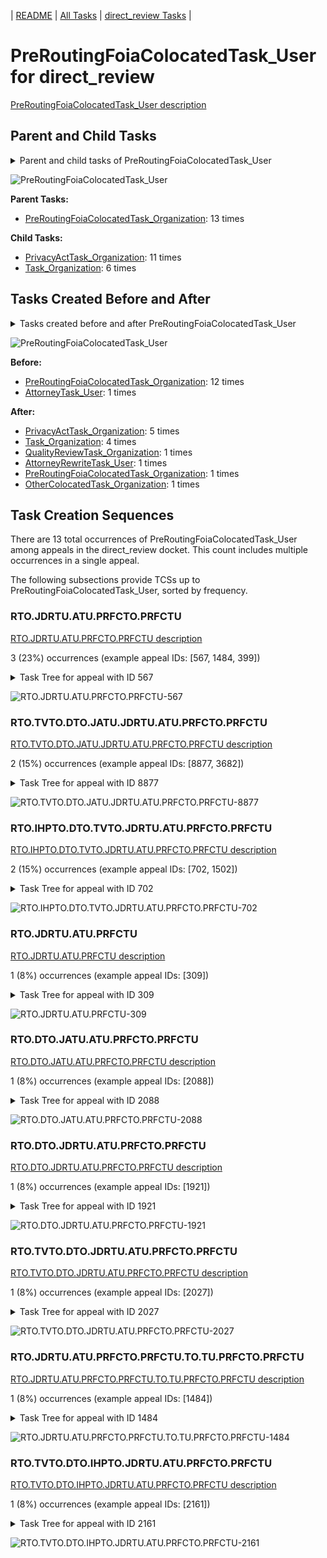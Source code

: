 <!-- DO NOT EDIT THIS FILE.  This file is autogenerated. -->
| [README](../README.md) | [All Tasks](../alltasks.md) | [direct_review Tasks](tasklist.md) |

# PreRoutingFoiaColocatedTask_User for direct_review

[PreRoutingFoiaColocatedTask_User description](../descr/PreRoutingFoiaColocatedTask_User.md)

## Parent and Child Tasks

<details><summary markdown='span'>Parent and child tasks of PreRoutingFoiaColocatedTask_User
</summary>

```
digraph G {
rankdir=LR;
node [shape=box]
"PreRoutingFoiaColocatedTask_User" -> "PrivacyActTask_Organization" [label=11]
"PreRoutingFoiaColocatedTask_User" -> "Task_Organization" [label=6]
"PreRoutingFoiaColocatedTask_Organization" -> "PreRoutingFoiaColocatedTask_User" [label=13]
}
```
</details>

![PreRoutingFoiaColocatedTask_User](dot/PreRoutingFoiaColocatedTask_User-parentchild.dot.png)

**Parent Tasks:**

   * [PreRoutingFoiaColocatedTask_Organization](PreRoutingFoiaColocatedTask_Organization.md): 13 times

**Child Tasks:**

   * [PrivacyActTask_Organization](PrivacyActTask_Organization.md): 11 times
   * [Task_Organization](Task_Organization.md): 6 times

## Tasks Created Before and After

<details><summary markdown='span'>Tasks created before and after PreRoutingFoiaColocatedTask_User</summary>

```
digraph G {
rankdir=LR;

"PreRoutingFoiaColocatedTask_User" -> "PrivacyActTask_Organization" [label=5]
"PreRoutingFoiaColocatedTask_User" -> "Task_Organization" [label=4]
"PreRoutingFoiaColocatedTask_User" -> "QualityReviewTask_Organization" [label=1]
"PreRoutingFoiaColocatedTask_User" -> "PreRoutingFoiaColocatedTask_Organization" [label=1]
"PreRoutingFoiaColocatedTask_User" -> "OtherColocatedTask_Organization" [label=1]
"PreRoutingFoiaColocatedTask_User" -> "AttorneyRewriteTask_User" [label=1]
"PreRoutingFoiaColocatedTask_Organization" -> "PreRoutingFoiaColocatedTask_User" [label=12]
"AttorneyTask_User" -> "PreRoutingFoiaColocatedTask_User" [label=1]
}
```
</details>

![PreRoutingFoiaColocatedTask_User](dot/PreRoutingFoiaColocatedTask_User.dot.png)

**Before:**

   * [PreRoutingFoiaColocatedTask_Organization](PreRoutingFoiaColocatedTask_Organization.md): 12 times
   * [AttorneyTask_User](AttorneyTask_User.md): 1 times

**After:**

   * [PrivacyActTask_Organization](PrivacyActTask_Organization.md): 5 times
   * [Task_Organization](Task_Organization.md): 4 times
   * [QualityReviewTask_Organization](QualityReviewTask_Organization.md): 1 times
   * [AttorneyRewriteTask_User](AttorneyRewriteTask_User.md): 1 times
   * [PreRoutingFoiaColocatedTask_Organization](PreRoutingFoiaColocatedTask_Organization.md): 1 times
   * [OtherColocatedTask_Organization](OtherColocatedTask_Organization.md): 1 times

## Task Creation Sequences

There are 13 total occurrences of PreRoutingFoiaColocatedTask_User among appeals in the direct_review docket.  This count includes multiple occurrences in a single appeal.

The following subsections provide TCSs up to PreRoutingFoiaColocatedTask_User, sorted by frequency.

### RTO.JDRTU.ATU.PRFCTO.PRFCTU

[RTO.JDRTU.ATU.PRFCTO.PRFCTU description](../descr/RTO.JDRTU.ATU.PRFCTO.PRFCTU.md)

3 (23%) occurrences (example appeal IDs: [567, 1484, 399])

<details><summary markdown='span'>Task Tree for appeal with ID 567</summary>

```
@startuml
skinparam {
  ObjectBorderColor #555
  ObjectBorderThickness 0
  ObjectFontStyle bold
  ObjectFontSize 14
  ObjectAttributeFontColor #333
  ObjectAttributeFontSize 12
}
  object 0.RootTask #8dd3c7 {
Organization
}
  object 1.JudgeDecisionReviewTask #d9d9d9 {
User
}
  object 2.AttorneyTask #bc80bd {
User
}
  object 3.PreRoutingFoiaColocatedTask #8dd3c7 {
Organization
}
  object 4.PreRoutingFoiaColocatedTask #8dd3c7 {
User  <back:white>    </back>
}
  object 5.QualityReviewTask #fdb462 {
Organization
}
  object 6.QualityReviewTask #fdb462 {
User
}
  object 7.BvaDispatchTask #b3de69 {
Organization
}
  object 8.BvaDispatchTask #b3de69 {
User
}
0.RootTask -- 1.JudgeDecisionReviewTask
1.JudgeDecisionReviewTask -- 2.AttorneyTask
2.AttorneyTask -- 3.PreRoutingFoiaColocatedTask
3.PreRoutingFoiaColocatedTask -- 4.PreRoutingFoiaColocatedTask
0.RootTask -- 5.QualityReviewTask
5.QualityReviewTask -- 6.QualityReviewTask
0.RootTask -- 7.BvaDispatchTask
7.BvaDispatchTask -- 8.BvaDispatchTask
@enduml
```
</details>

![RTO.JDRTU.ATU.PRFCTO.PRFCTU-567](uml/RTO.JDRTU.ATU.PRFCTO.PRFCTU-567.png)

### RTO.TVTO.DTO.JATU.JDRTU.ATU.PRFCTO.PRFCTU

[RTO.TVTO.DTO.JATU.JDRTU.ATU.PRFCTO.PRFCTU description](../descr/RTO.TVTO.DTO.JATU.JDRTU.ATU.PRFCTO.PRFCTU.md)

2 (15%) occurrences (example appeal IDs: [8877, 3682])

<details><summary markdown='span'>Task Tree for appeal with ID 8877</summary>

```
@startuml
skinparam {
  ObjectBorderColor #555
  ObjectBorderThickness 0
  ObjectFontStyle bold
  ObjectFontSize 14
  ObjectAttributeFontColor #333
  ObjectAttributeFontSize 12
}
  object 0.RootTask #8dd3c7 {
Organization
}
  object 1.TrackVeteranTask #bebada {
Organization
}
  object 2.DistributionTask #ffffb3 {
Organization
}
  object 3.JudgeAssignTask #ccebc5 {
User
}
  object 4.JudgeDecisionReviewTask #d9d9d9 {
User
}
  object 5.AttorneyTask #bc80bd {
User
}
  object 6.PreRoutingFoiaColocatedTask #8dd3c7 {
Organization
}
  object 7.PreRoutingFoiaColocatedTask #8dd3c7 {
User  <back:white>    </back>
}
  object 8.PrivacyActTask #ccebc5 {
Organization
}
  object 9.PrivacyActTask #ccebc5 {
User
}
  object 10.PrivacyActTask #ccebc5 {
Organization
}
  object 11.PrivacyActTask #ccebc5 {
Organization
}
  object 12.BvaDispatchTask #b3de69 {
Organization
}
  object 13.BvaDispatchTask #b3de69 {
User
}
0.RootTask -- 1.TrackVeteranTask
0.RootTask -- 2.DistributionTask
0.RootTask -- 3.JudgeAssignTask
0.RootTask -- 4.JudgeDecisionReviewTask
4.JudgeDecisionReviewTask -- 5.AttorneyTask
4.JudgeDecisionReviewTask -- 6.PreRoutingFoiaColocatedTask
6.PreRoutingFoiaColocatedTask -- 7.PreRoutingFoiaColocatedTask
7.PreRoutingFoiaColocatedTask -- 8.PrivacyActTask
8.PrivacyActTask -- 9.PrivacyActTask
7.PreRoutingFoiaColocatedTask -- 10.PrivacyActTask
7.PreRoutingFoiaColocatedTask -- 11.PrivacyActTask
0.RootTask -- 12.BvaDispatchTask
12.BvaDispatchTask -- 13.BvaDispatchTask
@enduml
```
</details>

![RTO.TVTO.DTO.JATU.JDRTU.ATU.PRFCTO.PRFCTU-8877](uml/RTO.TVTO.DTO.JATU.JDRTU.ATU.PRFCTO.PRFCTU-8877.png)

### RTO.IHPTO.DTO.TVTO.JDRTU.ATU.PRFCTO.PRFCTU

[RTO.IHPTO.DTO.TVTO.JDRTU.ATU.PRFCTO.PRFCTU description](../descr/RTO.IHPTO.DTO.TVTO.JDRTU.ATU.PRFCTO.PRFCTU.md)

2 (15%) occurrences (example appeal IDs: [702, 1502])

<details><summary markdown='span'>Task Tree for appeal with ID 702</summary>

```
@startuml
skinparam {
  ObjectBorderColor #555
  ObjectBorderThickness 0
  ObjectFontStyle bold
  ObjectFontSize 14
  ObjectAttributeFontColor #333
  ObjectAttributeFontSize 12
}
  object 0.RootTask #8dd3c7 {
Organization
}
  object 1.InformalHearingPresentationTask #fdb462 {
Organization
}
  object 2.DistributionTask #ffffb3 {
Organization
}
  object 3.TrackVeteranTask #bebada {
Organization
}
  object 4.JudgeDecisionReviewTask #d9d9d9 {
User
}
  object 5.AttorneyTask #bc80bd {
User
}
  object 6.PreRoutingFoiaColocatedTask #8dd3c7 {
Organization
}
  object 7.PreRoutingFoiaColocatedTask #8dd3c7 {
User  <back:white>    </back>
}
  object 8.PrivacyActTask #ccebc5 {
Organization
}
  object 9.PrivacyActTask #ccebc5 {
User
}
  object 10.AttorneyRewriteTask #b3de69 {
User
}
  object 11.BvaDispatchTask #b3de69 {
Organization
}
  object 12.BvaDispatchTask #b3de69 {
User
}
2.DistributionTask -- 1.InformalHearingPresentationTask
0.RootTask -- 2.DistributionTask
0.RootTask -- 3.TrackVeteranTask
0.RootTask -- 4.JudgeDecisionReviewTask
4.JudgeDecisionReviewTask -- 5.AttorneyTask
5.AttorneyTask -- 6.PreRoutingFoiaColocatedTask
6.PreRoutingFoiaColocatedTask -- 7.PreRoutingFoiaColocatedTask
7.PreRoutingFoiaColocatedTask -- 8.PrivacyActTask
8.PrivacyActTask -- 9.PrivacyActTask
4.JudgeDecisionReviewTask -- 10.AttorneyRewriteTask
0.RootTask -- 11.BvaDispatchTask
11.BvaDispatchTask -- 12.BvaDispatchTask
@enduml
```
</details>

![RTO.IHPTO.DTO.TVTO.JDRTU.ATU.PRFCTO.PRFCTU-702](uml/RTO.IHPTO.DTO.TVTO.JDRTU.ATU.PRFCTO.PRFCTU-702.png)

### RTO.JDRTU.ATU.PRFCTU

[RTO.JDRTU.ATU.PRFCTU description](../descr/RTO.JDRTU.ATU.PRFCTU.md)

1 (8%) occurrences (example appeal IDs: [309])

<details><summary markdown='span'>Task Tree for appeal with ID 309</summary>

```
@startuml
skinparam {
  ObjectBorderColor #555
  ObjectBorderThickness 0
  ObjectFontStyle bold
  ObjectFontSize 14
  ObjectAttributeFontColor #333
  ObjectAttributeFontSize 12
}
  object 0.RootTask #8dd3c7 {
Organization
}
  object 1.JudgeDecisionReviewTask #d9d9d9 {
User
}
  object 2.AttorneyTask #bc80bd {
User
}
  object 3.PreRoutingFoiaColocatedTask #8dd3c7 {
User  <back:white>    </back>
}
  object 4.PreRoutingFoiaColocatedTask #8dd3c7 {
Organization
}
  object 5.Task #8dd3c7 {
Organization
}
  object 6.Task #8dd3c7 {
Organization
}
  object 7.Task #8dd3c7 {
User
}
  object 8.BvaDispatchTask #b3de69 {
Organization
}
  object 9.BvaDispatchTask #b3de69 {
User
}
0.RootTask -- 1.JudgeDecisionReviewTask
1.JudgeDecisionReviewTask -- 2.AttorneyTask
4.PreRoutingFoiaColocatedTask -- 3.PreRoutingFoiaColocatedTask
2.AttorneyTask -- 4.PreRoutingFoiaColocatedTask
3.PreRoutingFoiaColocatedTask -- 5.Task
5.Task -- 6.Task
6.Task -- 7.Task
0.RootTask -- 8.BvaDispatchTask
8.BvaDispatchTask -- 9.BvaDispatchTask
@enduml
```
</details>

![RTO.JDRTU.ATU.PRFCTU-309](uml/RTO.JDRTU.ATU.PRFCTU-309.png)

### RTO.DTO.JATU.ATU.PRFCTO.PRFCTU

[RTO.DTO.JATU.ATU.PRFCTO.PRFCTU description](../descr/RTO.DTO.JATU.ATU.PRFCTO.PRFCTU.md)

1 (8%) occurrences (example appeal IDs: [2088])

<details><summary markdown='span'>Task Tree for appeal with ID 2088</summary>

```
@startuml
skinparam {
  ObjectBorderColor #555
  ObjectBorderThickness 0
  ObjectFontStyle bold
  ObjectFontSize 14
  ObjectAttributeFontColor #333
  ObjectAttributeFontSize 12
}
  object 0.RootTask #8dd3c7 {
Organization
}
  object 1.TrackVeteranTask #bebada {
Organization
}
  object 2.DistributionTask #ffffb3 {
Organization
}
  object 3.InformalHearingPresentationTask #fdb462 {
Organization
}
  object 4.JudgeAssignTask #ccebc5 {
User
}
  object 5.JudgeDecisionReviewTask #d9d9d9 {
User
}
  object 6.AttorneyTask #bc80bd {
User
}
  object 7.PreRoutingFoiaColocatedTask #8dd3c7 {
Organization
}
  object 8.PreRoutingFoiaColocatedTask #8dd3c7 {
User  <back:white>    </back>
}
  object 9.OtherColocatedTask #80b1d3 {
Organization
}
  object 10.OtherColocatedTask #80b1d3 {
User
}
  object 11.PrivacyActTask #ccebc5 {
Organization
}
  object 12.PrivacyActTask #ccebc5 {
User
}
  object 13.JudgeDecisionReviewTask #d9d9d9 {
User
}
  object 14.BvaDispatchTask #b3de69 {
Organization
}
  object 15.BvaDispatchTask #b3de69 {
User
}
0.RootTask -- 1.TrackVeteranTask
0.RootTask -- 2.DistributionTask
2.DistributionTask -- 3.InformalHearingPresentationTask
0.RootTask -- 4.JudgeAssignTask
0.RootTask -- 5.JudgeDecisionReviewTask
13.JudgeDecisionReviewTask -- 6.AttorneyTask
6.AttorneyTask -- 7.PreRoutingFoiaColocatedTask
7.PreRoutingFoiaColocatedTask -- 8.PreRoutingFoiaColocatedTask
6.AttorneyTask -- 9.OtherColocatedTask
9.OtherColocatedTask -- 10.OtherColocatedTask
8.PreRoutingFoiaColocatedTask -- 11.PrivacyActTask
11.PrivacyActTask -- 12.PrivacyActTask
0.RootTask -- 13.JudgeDecisionReviewTask
0.RootTask -- 14.BvaDispatchTask
14.BvaDispatchTask -- 15.BvaDispatchTask
@enduml
```
</details>

![RTO.DTO.JATU.ATU.PRFCTO.PRFCTU-2088](uml/RTO.DTO.JATU.ATU.PRFCTO.PRFCTU-2088.png)

### RTO.DTO.JDRTU.ATU.PRFCTO.PRFCTU

[RTO.DTO.JDRTU.ATU.PRFCTO.PRFCTU description](../descr/RTO.DTO.JDRTU.ATU.PRFCTO.PRFCTU.md)

1 (8%) occurrences (example appeal IDs: [1921])

<details><summary markdown='span'>Task Tree for appeal with ID 1921</summary>

```
@startuml
skinparam {
  ObjectBorderColor #555
  ObjectBorderThickness 0
  ObjectFontStyle bold
  ObjectFontSize 14
  ObjectAttributeFontColor #333
  ObjectAttributeFontSize 12
}
  object 0.RootTask #8dd3c7 {
Organization
}
  object 1.DistributionTask #ffffb3 {
Organization
}
  object 2.JudgeDecisionReviewTask #d9d9d9 {
User
}
  object 3.AttorneyTask #bc80bd {
User
}
  object 4.PreRoutingFoiaColocatedTask #8dd3c7 {
Organization
}
  object 5.PreRoutingFoiaColocatedTask #8dd3c7 {
User  <back:white>    </back>
}
  object 6.Task #8dd3c7 {
Organization
}
  object 7.BvaDispatchTask #b3de69 {
Organization
}
  object 8.BvaDispatchTask #b3de69 {
User
}
0.RootTask -- 1.DistributionTask
0.RootTask -- 2.JudgeDecisionReviewTask
2.JudgeDecisionReviewTask -- 3.AttorneyTask
3.AttorneyTask -- 4.PreRoutingFoiaColocatedTask
4.PreRoutingFoiaColocatedTask -- 5.PreRoutingFoiaColocatedTask
5.PreRoutingFoiaColocatedTask -- 6.Task
0.RootTask -- 7.BvaDispatchTask
7.BvaDispatchTask -- 8.BvaDispatchTask
@enduml
```
</details>

![RTO.DTO.JDRTU.ATU.PRFCTO.PRFCTU-1921](uml/RTO.DTO.JDRTU.ATU.PRFCTO.PRFCTU-1921.png)

### RTO.TVTO.DTO.JDRTU.ATU.PRFCTO.PRFCTU

[RTO.TVTO.DTO.JDRTU.ATU.PRFCTO.PRFCTU description](../descr/RTO.TVTO.DTO.JDRTU.ATU.PRFCTO.PRFCTU.md)

1 (8%) occurrences (example appeal IDs: [2027])

<details><summary markdown='span'>Task Tree for appeal with ID 2027</summary>

```
@startuml
skinparam {
  ObjectBorderColor #555
  ObjectBorderThickness 0
  ObjectFontStyle bold
  ObjectFontSize 14
  ObjectAttributeFontColor #333
  ObjectAttributeFontSize 12
}
  object 0.RootTask #8dd3c7 {
Organization
}
  object 1.TrackVeteranTask #bebada {
Organization
}
  object 2.DistributionTask #ffffb3 {
Organization
}
  object 3.JudgeDecisionReviewTask #d9d9d9 {
User
}
  object 4.AttorneyTask #bc80bd {
User
}
  object 5.OtherColocatedTask #80b1d3 {
Organization
}
  object 6.OtherColocatedTask #80b1d3 {
User
}
  object 7.PreRoutingFoiaColocatedTask #8dd3c7 {
Organization
}
  object 8.PreRoutingFoiaColocatedTask #8dd3c7 {
User  <back:white>    </back>
}
  object 9.PrivacyActTask #ccebc5 {
Organization
}
  object 10.PrivacyActTask #ccebc5 {
User
}
  object 11.OtherColocatedTask #80b1d3 {
Organization
}
  object 12.OtherColocatedTask #80b1d3 {
User
}
  object 13.TimedHoldTask #fccde5 {
User
}
  object 14.BvaDispatchTask #b3de69 {
Organization
}
  object 15.BvaDispatchTask #b3de69 {
User
}
0.RootTask -- 1.TrackVeteranTask
0.RootTask -- 2.DistributionTask
0.RootTask -- 3.JudgeDecisionReviewTask
3.JudgeDecisionReviewTask -- 4.AttorneyTask
4.AttorneyTask -- 5.OtherColocatedTask
5.OtherColocatedTask -- 6.OtherColocatedTask
4.AttorneyTask -- 7.PreRoutingFoiaColocatedTask
7.PreRoutingFoiaColocatedTask -- 8.PreRoutingFoiaColocatedTask
8.PreRoutingFoiaColocatedTask -- 9.PrivacyActTask
9.PrivacyActTask -- 10.PrivacyActTask
4.AttorneyTask -- 11.OtherColocatedTask
11.OtherColocatedTask -- 12.OtherColocatedTask
12.OtherColocatedTask -- 13.TimedHoldTask
0.RootTask -- 14.BvaDispatchTask
14.BvaDispatchTask -- 15.BvaDispatchTask
@enduml
```
</details>

![RTO.TVTO.DTO.JDRTU.ATU.PRFCTO.PRFCTU-2027](uml/RTO.TVTO.DTO.JDRTU.ATU.PRFCTO.PRFCTU-2027.png)

### RTO.JDRTU.ATU.PRFCTO.PRFCTU.TO.TU.PRFCTO.PRFCTU

[RTO.JDRTU.ATU.PRFCTO.PRFCTU.TO.TU.PRFCTO.PRFCTU description](../descr/RTO.JDRTU.ATU.PRFCTO.PRFCTU.TO.TU.PRFCTO.PRFCTU.md)

1 (8%) occurrences (example appeal IDs: [1484])

<details><summary markdown='span'>Task Tree for appeal with ID 1484</summary>

```
@startuml
skinparam {
  ObjectBorderColor #555
  ObjectBorderThickness 0
  ObjectFontStyle bold
  ObjectFontSize 14
  ObjectAttributeFontColor #333
  ObjectAttributeFontSize 12
}
  object 0.RootTask #8dd3c7 {
Organization
}
  object 1.JudgeDecisionReviewTask #d9d9d9 {
User
}
  object 2.AttorneyTask #bc80bd {
User
}
  object 3.PreRoutingFoiaColocatedTask #8dd3c7 {
Organization
}
  object 4.PreRoutingFoiaColocatedTask #8dd3c7 {
User  <back:white>    </back>
}
  object 5.Task #8dd3c7 {
Organization
}
  object 6.Task #8dd3c7 {
User
}
  object 7.PreRoutingFoiaColocatedTask #8dd3c7 {
Organization
}
  object 8.PreRoutingFoiaColocatedTask #8dd3c7 {
User  <back:white>    </back>
}
  object 9.TrackVeteranTask #bebada {
Organization
}
  object 10.TrackVeteranTask #bebada {
Organization
}
  object 11.TrackVeteranTask #bebada {
Organization
}
  object 12.TrackVeteranTask #bebada {
Organization
}
  object 13.AttorneyRewriteTask #b3de69 {
User
}
  object 14.BvaDispatchTask #b3de69 {
Organization
}
  object 15.BvaDispatchTask #b3de69 {
User
}
  object 16.JudgeDispatchReturnTask #ffffb3 {
User
}
0.RootTask -- 1.JudgeDecisionReviewTask
1.JudgeDecisionReviewTask -- 2.AttorneyTask
2.AttorneyTask -- 3.PreRoutingFoiaColocatedTask
3.PreRoutingFoiaColocatedTask -- 4.PreRoutingFoiaColocatedTask
4.PreRoutingFoiaColocatedTask -- 5.Task
5.Task -- 6.Task
2.AttorneyTask -- 7.PreRoutingFoiaColocatedTask
7.PreRoutingFoiaColocatedTask -- 8.PreRoutingFoiaColocatedTask
0.RootTask -- 9.TrackVeteranTask
0.RootTask -- 10.TrackVeteranTask
0.RootTask -- 11.TrackVeteranTask
0.RootTask -- 12.TrackVeteranTask
1.JudgeDecisionReviewTask -- 13.AttorneyRewriteTask
0.RootTask -- 14.BvaDispatchTask
14.BvaDispatchTask -- 15.BvaDispatchTask
15.BvaDispatchTask -- 16.JudgeDispatchReturnTask
@enduml
```
</details>

![RTO.JDRTU.ATU.PRFCTO.PRFCTU.TO.TU.PRFCTO.PRFCTU-1484](uml/RTO.JDRTU.ATU.PRFCTO.PRFCTU.TO.TU.PRFCTO.PRFCTU-1484.png)

### RTO.TVTO.DTO.IHPTO.JDRTU.ATU.PRFCTO.PRFCTU

[RTO.TVTO.DTO.IHPTO.JDRTU.ATU.PRFCTO.PRFCTU description](../descr/RTO.TVTO.DTO.IHPTO.JDRTU.ATU.PRFCTO.PRFCTU.md)

1 (8%) occurrences (example appeal IDs: [2161])

<details><summary markdown='span'>Task Tree for appeal with ID 2161</summary>

```
@startuml
skinparam {
  ObjectBorderColor #555
  ObjectBorderThickness 0
  ObjectFontStyle bold
  ObjectFontSize 14
  ObjectAttributeFontColor #333
  ObjectAttributeFontSize 12
}
  object 0.RootTask #8dd3c7 {
Organization
}
  object 1.TrackVeteranTask #bebada {
Organization
}
  object 2.DistributionTask #ffffb3 {
Organization
}
  object 3.InformalHearingPresentationTask #fdb462 {
Organization
}
  object 4.JudgeDecisionReviewTask #d9d9d9 {
User
}
  object 5.AttorneyTask #bc80bd {
User
}
  object 6.PreRoutingFoiaColocatedTask #8dd3c7 {
Organization
}
  object 7.PreRoutingFoiaColocatedTask #8dd3c7 {
User  <back:white>    </back>
}
  object 8.PrivacyActTask #ccebc5 {
Organization
}
  object 9.PrivacyActTask #ccebc5 {
Organization
}
  object 10.PrivacyActTask #ccebc5 {
User
}
  object 11.TimedHoldTask #fccde5 {
User
}
  object 12.PrivacyActTask #ccebc5 {
Organization
}
  object 13.PrivacyActTask #ccebc5 {
Organization
}
  object 14.BvaDispatchTask #b3de69 {
Organization
}
  object 15.BvaDispatchTask #b3de69 {
User
}
  object 16.BvaDispatchTask #b3de69 {
User
}
  object 17.BvaDispatchTask #b3de69 {
User
}
0.RootTask -- 1.TrackVeteranTask
0.RootTask -- 2.DistributionTask
2.DistributionTask -- 3.InformalHearingPresentationTask
0.RootTask -- 4.JudgeDecisionReviewTask
4.JudgeDecisionReviewTask -- 5.AttorneyTask
5.AttorneyTask -- 6.PreRoutingFoiaColocatedTask
6.PreRoutingFoiaColocatedTask -- 7.PreRoutingFoiaColocatedTask
7.PreRoutingFoiaColocatedTask -- 8.PrivacyActTask
7.PreRoutingFoiaColocatedTask -- 9.PrivacyActTask
9.PrivacyActTask -- 10.PrivacyActTask
10.PrivacyActTask -- 11.TimedHoldTask
7.PreRoutingFoiaColocatedTask -- 12.PrivacyActTask
7.PreRoutingFoiaColocatedTask -- 13.PrivacyActTask
0.RootTask -- 14.BvaDispatchTask
14.BvaDispatchTask -- 15.BvaDispatchTask
14.BvaDispatchTask -- 16.BvaDispatchTask
14.BvaDispatchTask -- 17.BvaDispatchTask
@enduml
```
</details>

![RTO.TVTO.DTO.IHPTO.JDRTU.ATU.PRFCTO.PRFCTU-2161](uml/RTO.TVTO.DTO.IHPTO.JDRTU.ATU.PRFCTO.PRFCTU-2161.png)

